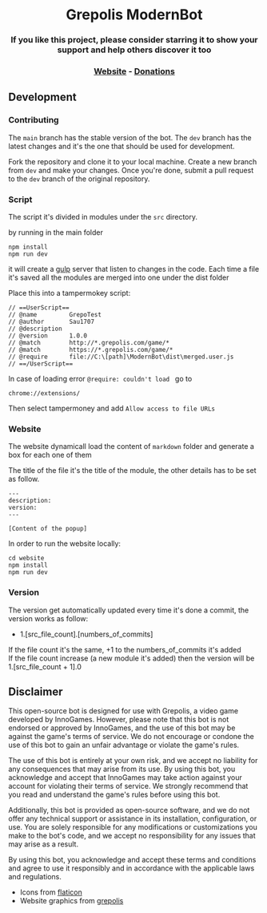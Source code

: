 # <div align="center"> Grepolis ModernBot </div>

### <p align="center"> If you like this project, please consider starring it to show your support and help others discover it too </p>

### <div align="center"> [Website](https://sau1707.github.io/ModernBot/) - [Donations](https://paypal.me/sau1707) </div>


## Development

### Contributing

The `main` branch has the stable version of the bot. The `dev` branch has the latest changes and it's the one that should be used for development.

Fork the repository and clone it to your local machine. Create a new branch from `dev` and make your changes. Once you're done, submit a pull request to the `dev` branch of the original repository.

### Script

The script it's divided in modules under the `src` directory.

by running in the main folder

```
npm install
npm run dev
```

it will create a [gulp](https://gulpjs.com/docs/en/getting-started/quick-start/) server that listen to changes in the code. Each time a file it's saved all the modules are merged into one under the dist folder

Place this into a tampermokey script:

```
// ==UserScript==
// @name         GrepoTest
// @author       Sau1707
// @description
// @version      1.0.0
// @match        http://*.grepolis.com/game/*
// @match        https://*.grepolis.com/game/*
// @require      file://C:\[path]\ModernBot\dist\merged.user.js
// ==/UserScript==
```

In case of loading error `@require: couldn't load ` go to

```
chrome://extensions/
```

Then select tampermoney and add `Allow access to file URLs`

### Website

The website dynamicall load the content of `markdown` folder and generate a box for each one of them

The title of the file it's the title of the module, the other details has to be set as follow.

```
---
description:
version:
---

[Content of the popup]
```

In order to run the website locally:

```
cd website
npm install
npm run dev
```

### Version

The version get automatically updated every time it's done a commit, the version works as follow:

-   1.[src_file_count].[numbers_of_commits]

If the file count it's the same, +1 to the numbers_of_commits it's added \
If the file count increase (a new module it's added) then the version will be 1.[src_file_count + 1].0

## Disclaimer

This open-source bot is designed for use with Grepolis, a video game developed by InnoGames. However, please note that this bot is not endorsed or approved by InnoGames, and the use of this bot may be against the game's terms of service. We do not encourage or condone the use of this bot to gain an unfair advantage or violate the game's rules.

The use of this bot is entirely at your own risk, and we accept no liability for any consequences that may arise from its use. By using this bot, you acknowledge and accept that InnoGames may take action against your account for violating their terms of service. We strongly recommend that you read and understand the game's rules before using this bot.

Additionally, this bot is provided as open-source software, and we do not offer any technical support or assistance in its installation, configuration, or use. You are solely responsible for any modifications or customizations you make to the bot's code, and we accept no responsibility for any issues that may arise as a result.

By using this bot, you acknowledge and accept these terms and conditions and agree to use it responsibly and in accordance with the applicable laws and regulations.

- Icons from [flaticon](https://www.flaticon.com/)
- Website graphics from [grepolis](https://grepolis.com)